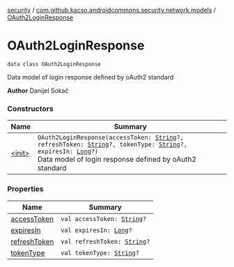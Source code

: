 [security](../../index.md) / [com.github.kacso.androidcommons.security.network.models](../index.md) / [OAuth2LoginResponse](./index.md)

# OAuth2LoginResponse

`data class OAuth2LoginResponse`

Data model of login response defined by oAuth2 standard

**Author**
Danijel Sokač

### Constructors

| Name | Summary |
|---|---|
| [&lt;init&gt;](-init-.md) | `OAuth2LoginResponse(accessToken: `[`String`](https://kotlinlang.org/api/latest/jvm/stdlib/kotlin/-string/index.html)`?, refreshToken: `[`String`](https://kotlinlang.org/api/latest/jvm/stdlib/kotlin/-string/index.html)`?, tokenType: `[`String`](https://kotlinlang.org/api/latest/jvm/stdlib/kotlin/-string/index.html)`?, expiresIn: `[`Long`](https://kotlinlang.org/api/latest/jvm/stdlib/kotlin/-long/index.html)`?)`<br>Data model of login response defined by oAuth2 standard |

### Properties

| Name | Summary |
|---|---|
| [accessToken](access-token.md) | `val accessToken: `[`String`](https://kotlinlang.org/api/latest/jvm/stdlib/kotlin/-string/index.html)`?` |
| [expiresIn](expires-in.md) | `val expiresIn: `[`Long`](https://kotlinlang.org/api/latest/jvm/stdlib/kotlin/-long/index.html)`?` |
| [refreshToken](refresh-token.md) | `val refreshToken: `[`String`](https://kotlinlang.org/api/latest/jvm/stdlib/kotlin/-string/index.html)`?` |
| [tokenType](token-type.md) | `val tokenType: `[`String`](https://kotlinlang.org/api/latest/jvm/stdlib/kotlin/-string/index.html)`?` |
